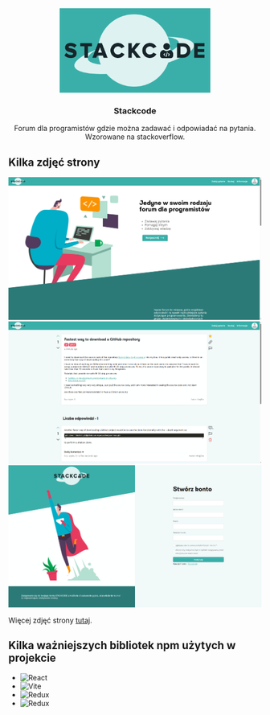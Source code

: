 <div align="center">
  <img alt="logo strony" src="client/src/assets/logo3.png" width="300">
</div>

<div align="center">
  <h3>Stackcode</h3>
  <p>Forum dla programistów gdzie można zadawać i odpowiadać na pytania. Wzorowane na stackoverflow.</p>
</div>

## Kilka zdjęć strony

![Zdjęcie strony głowej](./client/public/stackcode/home.png)
![Zdjęcie strony głowej](./client/public/stackcode/question.png)
![Zdjęcie strony głowej](./client/public/stackcode/register.png)

Więcej zdjęć strony <a href="./client/public/stackcode">tutaj</a>.

## Kilka ważniejszych bibliotek npm użytych w projekcie

* ![React](https://img.shields.io/badge/react-%2320232a.svg?style=for-the-badge&logo=react&logoColor=%2361DAFB)
* ![Vite](https://img.shields.io/badge/vite-%23646CFF.svg?style=for-the-badge&logo=vite&logoColor=white)
* ![Redux](https://img.shields.io/badge/Redux-593D88?style=for-the-badge&logo=redux&logoColor=white)
* ![Redux](https://img.shields.io/badge/MongoDB-4EA94B?style=for-the-badge&logo=mongodb&logoColor=white)
